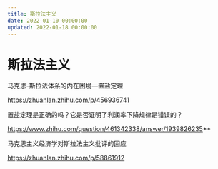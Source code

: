 ```yaml
---
title: 斯拉法主义
date: 2022-01-10 00:00:00
updated: 2022-01-18 00:00:00
---
```


# 斯拉法主义

马克思-斯拉法体系的内在困境—置盐定理

https://zhuanlan.zhihu.com/p/456936741

置盐定理是正确的吗？它是否证明了利润率下降规律是错误的？

https://www.zhihu.com/question/461342338/answer/1939826235**

马克思主义经济学对斯拉法主义批评的回应

https://zhuanlan.zhihu.com/p/58861912

